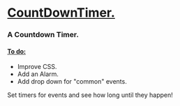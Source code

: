 <h1><ins>CountDownTimer.</ins></h1>
<h3>A Countdown Timer.</h3>
<h4> <ins> To do: </ins> </h4>
<ul> 
  
  <li>Improve CSS.</li>
  <li>Add an Alarm.</li>
  <li> Add drop down for "common" events. </li>
  
</ul>

<p> Set timers for events and see how long until they happen! </p>
